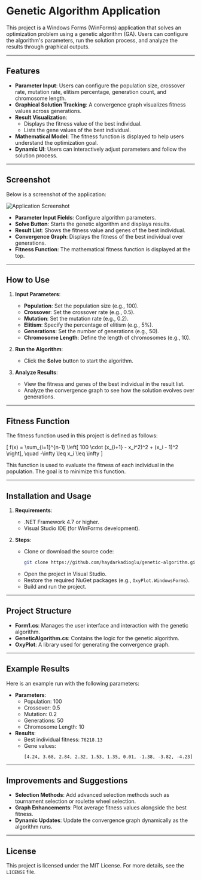 # Genetic Algorithm Application

This project is a Windows Forms (WinForms) application that solves an optimization problem using a genetic algorithm (GA). Users can configure the algorithm's parameters, run the solution process, and analyze the results through graphical outputs.

---

## Features

- **Parameter Input**: Users can configure the population size, crossover rate, mutation rate, elitism percentage, generation count, and chromosome length.
- **Graphical Solution Tracking**: A convergence graph visualizes fitness values across generations.
- **Result Visualization**:
  - Displays the fitness value of the best individual.
  - Lists the gene values of the best individual.
- **Mathematical Model**: The fitness function is displayed to help users understand the optimization goal.
- **Dynamic UI**: Users can interactively adjust parameters and follow the solution process.

---

## Screenshot

Below is a screenshot of the application:

![Application Screenshot](./images/screenshot.png)

- **Parameter Input Fields**: Configure algorithm parameters.
- **Solve Button**: Starts the genetic algorithm and displays results.
- **Result List**: Shows the fitness value and genes of the best individual.
- **Convergence Graph**: Displays the fitness of the best individual over generations.
- **Fitness Function**: The mathematical fitness function is displayed at the top.

---

## How to Use

1. **Input Parameters**:
   - **Population**: Set the population size (e.g., 100).
   - **Crossover**: Set the crossover rate (e.g., 0.5).
   - **Mutation**: Set the mutation rate (e.g., 0.2).
   - **Elitism**: Specify the percentage of elitism (e.g., 5%).
   - **Generations**: Set the number of generations (e.g., 50).
   - **Chromosome Length**: Define the length of chromosomes (e.g., 10).

2. **Run the Algorithm**:
   - Click the **Solve** button to start the algorithm.

3. **Analyze Results**:
   - View the fitness and genes of the best individual in the result list.
   - Analyze the convergence graph to see how the solution evolves over generations.

---

## Fitness Function

The fitness function used in this project is defined as follows:

\[
f(x) = \sum_{i=1}^{n-1} \left[ 100 \cdot (x_{i+1} - x_i^2)^2 + (x_i - 1)^2 \right], \quad -\infty \leq x_i \leq \infty
\]

This function is used to evaluate the fitness of each individual in the population. The goal is to minimize this function.

---

## Installation and Usage

1. **Requirements**:
   - .NET Framework 4.7 or higher.
   - Visual Studio IDE (for WinForms development).

2. **Steps**:
   - Clone or download the source code:
     ```bash
     git clone https://github.com/haydarkadioglu/genetic-algorithm.git
     ```
   - Open the project in Visual Studio.
   - Restore the required NuGet packages (e.g., `OxyPlot.WindowsForms`).
   - Build and run the project.

---

## Project Structure

- **Form1.cs**: Manages the user interface and interaction with the genetic algorithm.
- **GeneticAlgorithm.cs**: Contains the logic for the genetic algorithm.
- **OxyPlot**: A library used for generating the convergence graph.

---

## Example Results

Here is an example run with the following parameters:

- **Parameters**:
  - Population: 100
  - Crossover: 0.5
  - Mutation: 0.2
  - Generations: 50
  - Chromosome Length: 10
- **Results**:
  - Best individual fitness: `76218.13`
  - Gene values:
    ```
    [4.24, 3.68, 2.84, 2.32, 1.53, 1.35, 0.01, -1.38, -3.82, -4.23]
    ```

---

## Improvements and Suggestions

- **Selection Methods**: Add advanced selection methods such as tournament selection or roulette wheel selection.
- **Graph Enhancements**: Plot average fitness values alongside the best fitness.
- **Dynamic Updates**: Update the convergence graph dynamically as the algorithm runs.

---

## License

This project is licensed under the MIT License. For more details, see the `LICENSE` file.
